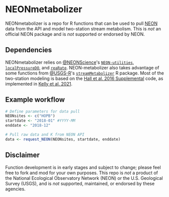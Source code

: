 # NEONmetabolizer
NEONmetabolizer is a repo for R functions that can be used to pull [NEON](http://www.neonscience.org/) data from the API and model two-station stream metabolism. This is _not_ an official NEON package and is _not_ supported or endorsed by NEON.

## Dependencies
NEONmetabolizer relies on [@NEONScience](https://github.com/NEONScience)'s [`NEON-utilities`](https://github.com/NEONScience/NEON-utilities), [`localPressureDO`](https://github.com/NEONScience/NEON-water-quality/localPressureDO), and [`reaRate`](https://github.com/NEONScience/NEON-reaeration/reaRate). NEON-metabolizer also takes advantage of some functions from [@USGS-R](https://github.com/USGS-R)'s [`streamMetabolizer`](https://github.com/USGS-R/streamMetabolizer) R package. Most of the two-station modeling is based on the [Hall et al. 2016 Supplemental](https://www.doi.org/10.1007/s10021-015-9918-1) code, as implemented in [Kelly et al. 2021](https://doi.org/10.1029/2021JG006469).

## Example workflow

```r
# Define parameters for data pull
NEONsites <- c("HOPB")
startdate <- "2018-01" #YYYY-MM
enddate <- "2018-12"

# Pull raw data and K from NEON API
data <- request_NEON(NEONsites, startdate, enddate)
```

## Disclaimer
Function development is in early stages and subject to change; please feel free to fork and mod for your own purposes. This repo is _not_ a product of the National Ecological Observatory Network (NEON) or the U.S. Geological Survey (USGS), and is _not_ supported, maintained, or endorsed by these agencies.
